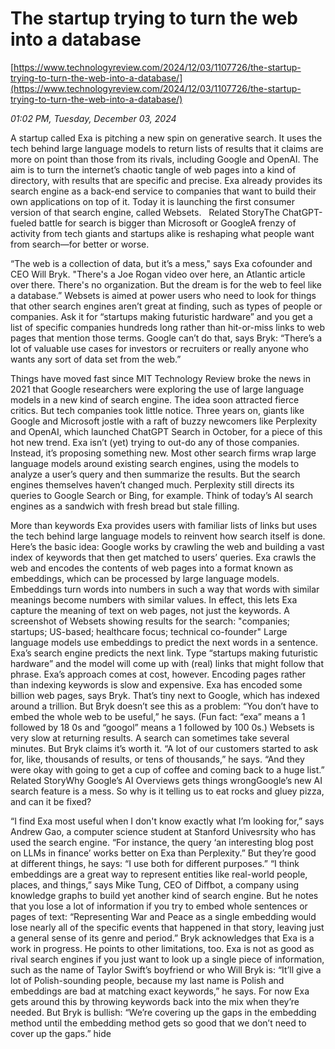 # The startup trying to turn the web into a database

[https://www.technologyreview.com/2024/12/03/1107726/the-startup-trying-to-turn-the-web-into-a-database/](https://www.technologyreview.com/2024/12/03/1107726/the-startup-trying-to-turn-the-web-into-a-database/)

*01:02 PM, Tuesday, December 03, 2024*

A startup called Exa is pitching a new spin on generative search. It uses the tech behind large language models to return lists of results that it claims are more on point than those from its rivals, including Google and OpenAI. The aim is to turn the internet’s chaotic tangle of web pages into a kind of directory, with results that are specific and precise. Exa already provides its search engine as a back-end service to companies that want to build their own applications on top of it. Today it is launching the first consumer version of that search engine, called Websets.   Related StoryThe ChatGPT-fueled battle for search is bigger than Microsoft or GoogleA frenzy of activity from tech giants and startups alike is reshaping what people want from search—for better or worse.

“The web is a collection of data, but it’s a mess," says Exa cofounder and CEO Will Bryk. "There's a Joe Rogan video over here, an Atlantic article over there. There's no organization. But the dream is for the web to feel like a database.” Websets is aimed at power users who need to look for things that other search engines aren’t great at finding, such as types of people or companies. Ask it for “startups making futuristic hardware” and you get a list of specific companies hundreds long rather than hit-or-miss links to web pages that mention those terms. Google can’t do that, says Bryk: “There’s a lot of valuable use cases for investors or recruiters or really anyone who wants any sort of data set from the web.”

Things have moved fast since MIT Technology Review broke the news in 2021 that Google researchers were exploring the use of large language models in a new kind of search engine. The idea soon attracted fierce critics. But tech companies took little notice. Three years on, giants like Google and Microsoft jostle with a raft of buzzy newcomers like Perplexity and OpenAI, which launched ChatGPT Search in October, for a piece of this hot new trend. Exa isn’t (yet) trying to out-do any of those companies. Instead, it’s proposing something new. Most other search firms wrap large language models around existing search engines, using the models to analyze a user’s query and then summarize the results. But the search engines themselves haven’t changed much. Perplexity still directs its queries to Google Search or Bing, for example. Think of today’s AI search engines as a sandwich with fresh bread but stale filling.

More than keywords Exa provides users with familiar lists of links but uses the tech behind large language models to reinvent how search itself is done. Here’s the basic idea: Google works by crawling the web and building a vast index of keywords that then get matched to users’ queries. Exa crawls the web and encodes the contents of web pages into a format known as embeddings, which can be processed by large language models. Embeddings turn words into numbers in such a way that words with similar meanings become numbers with similar values. In effect, this lets Exa capture the meaning of text on web pages, not just the keywords. A screenshot of Websets showing results for the search: "companies; startups; US-based; healthcare focus; technical co-founder" Large language models use embeddings to predict the next words in a sentence. Exa’s search engine predicts the next link. Type “startups making futuristic hardware” and the model will come up with (real) links that might follow that phrase. Exa’s approach comes at cost, however. Encoding pages rather than indexing keywords is slow and expensive. Exa has encoded some billion web pages, says Bryk. That’s tiny next to Google, which has indexed around a trillion. But Bryk doesn’t see this as a problem: “You don’t have to embed the whole web to be useful,” he says. (Fun fact: “exa” means a 1 followed by 18 0s and “googol” means a 1 followed by 100 0s.)  Websets is very slow at returning results. A search can sometimes take several minutes. But Bryk claims it’s worth it. “A lot of our customers started to ask for, like, thousands of results, or tens of thousands,” he says. “And they were okay with going to get a cup of coffee and coming back to a huge list.” Related StoryWhy Google’s AI Overviews gets things wrongGoogle’s new AI search feature is a mess. So why is it telling us to eat rocks and gluey pizza, and can it be fixed?

“I find Exa most useful when I don't know exactly what I’m looking for,” says Andrew Gao, a computer science student at Stanford Univesrsity who has used the search engine. “For instance, the query ‘an interesting blog post on LLMs in finance’ works better on Exa than Perplexity.” But they’re good at different things, he says: “I use both for different purposes.” “I think embeddings are a great way to represent entities like real-world people, places, and things,” says Mike Tung, CEO of Diffbot, a company using knowledge graphs to build yet another kind of search engine. But he notes that you lose a lot of information if you try to embed whole sentences or pages of text: “Representing War and Peace as a single embedding would lose nearly all of the specific events that happened in that story, leaving just a general sense of its genre and period.” Bryk acknowledges that Exa is a work in progress. He points to other limitations, too. Exa is not as good as rival search engines if you just want to look up a single piece of information, such as the name of Taylor Swift’s boyfriend or who Will Bryk is: “It’ll give a lot of Polish-sounding people, because my last name is Polish and embeddings are bad at matching exact keywords,” he says. For now Exa gets around this by throwing keywords back into the mix when they’re needed. But Bryk is bullish: “We’re covering up the gaps in the embedding method until the embedding method gets so good that we don’t need to cover up the gaps.” hide

